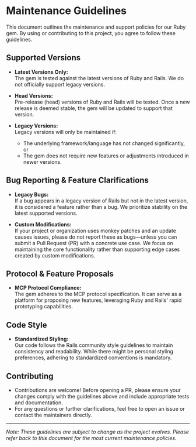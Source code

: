# Maintenance Guidelines

This document outlines the maintenance and support policies for our Ruby gem. By using or contributing to this project, you agree to follow these guidelines.

## Supported Versions

- **Latest Versions Only:**  
  The gem is tested against the latest versions of Ruby and Rails. We do not officially support legacy versions.

- **Head Versions:**  
  Pre-release (head) versions of Ruby and Rails will be tested. Once a new release is deemed stable, the gem will be updated to support that version.

- **Legacy Versions:**  
  Legacy versions will only be maintained if:
    - The underlying framework/language has not changed significantly, or
    - The gem does not require new features or adjustments introduced in newer versions.

## Bug Reporting & Feature Clarifications

- **Legacy Bugs:**  
  If a bug appears in a legacy version of Rails but not in the latest version, it is considered a feature rather than a bug. We prioritize stability on the latest supported versions.

- **Custom Modifications:**  
  If your project or organization uses monkey patches and an update causes issues, please do not report these as bugs—unless you can submit a Pull Request (PR) with a concrete use case. We focus on maintaining the core functionality rather than supporting edge cases created by custom modifications.

## Protocol & Feature Proposals

- **MCP Protocol Compliance:**  
  The gem adheres to the MCP protocol specification. It can serve as a platform for proposing new features, leveraging Ruby and Rails' rapid prototyping capabilities.

## Code Style

- **Standardized Styling:**  
  Our code follows the Rails community style guidelines to maintain consistency and readability. While there might be personal styling preferences, adhering to standardized conventions is mandatory.

## Contributing

- Contributions are welcome! Before opening a PR, please ensure your changes comply with the guidelines above and include appropriate tests and documentation.
- For any questions or further clarifications, feel free to open an issue or contact the maintainers directly.

---

*Note: These guidelines are subject to change as the project evolves. Please refer back to this document for the most current maintenance policies.*
